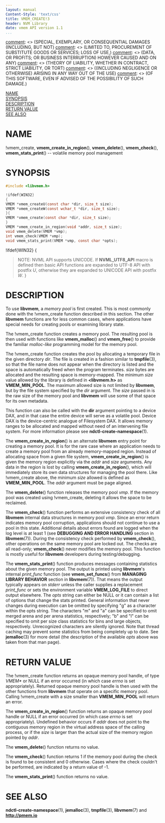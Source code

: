 ```yaml
---
layout: manual
Content-Style: 'text/css'
title: VMEM_CREATE!3
header: NVM Library
date: vmem API version 1.1
...
```


[comment]: <> (Copyright 2017, Intel Corporation)

[comment]: <> (Redistribution and use in source and binary forms, with or without)
[comment]: <> (modification, are permitted provided that the following conditions)
[comment]: <> (are met:)
[comment]: <> (    * Redistributions of source code must retain the above copyright)
[comment]: <> (      notice, this list of conditions and the following disclaimer.)
[comment]: <> (    * Redistributions in binary form must reproduce the above copyright)
[comment]: <> (      notice, this list of conditions and the following disclaimer in)
[comment]: <> (      the documentation and/or other materials provided with the)
[comment]: <> (      distribution.)
[comment]: <> (    * Neither the name of the copyright holder nor the names of its)
[comment]: <> (      contributors may be used to endorse or promote products derived)
[comment]: <> (      from this software without specific prior written permission.)

[comment]: <> (THIS SOFTWARE IS PROVIDED BY THE COPYRIGHT HOLDERS AND CONTRIBUTORS)
[comment]: <> ("AS IS" AND ANY EXPRESS OR IMPLIED WARRANTIES, INCLUDING, BUT NOT)
[comment]: <> (LIMITED TO, THE IMPLIED WARRANTIES OF MERCHANTABILITY AND FITNESS FOR)
[comment]: <> (A PARTICULAR PURPOSE ARE DISCLAIMED. IN NO EVENT SHALL THE COPYRIGHT)
[comment]: <> (OWNER OR CONTRIBUTORS BE LIABLE FOR ANY DIRECT, INDIRECT, INCIDENTAL,)
[comment]: <> (SPECIAL, EXEMPLARY, OR CONSEQUENTIAL DAMAGES (INCLUDING, BUT NOT)
[comment]: <> (LIMITED TO, PROCUREMENT OF SUBSTITUTE GOODS OR SERVICES; LOSS OF USE,)
[comment]: <> (DATA, OR PROFITS; OR BUSINESS INTERRUPTION) HOWEVER CAUSED AND ON ANY)
[comment]: <> (THEORY OF LIABILITY, WHETHER IN CONTRACT, STRICT LIABILITY, OR TORT)
[comment]: <> ((INCLUDING NEGLIGENCE OR OTHERWISE) ARISING IN ANY WAY OUT OF THE USE)
[comment]: <> (OF THIS SOFTWARE, EVEN IF ADVISED OF THE POSSIBILITY OF SUCH DAMAGE.)

[comment]: <> (vmem_create.3 -- man page for volatile memory pool management functions)

[NAME](#name)<br />
[SYNOPSIS](#synopsis)<br />
[DESCRIPTION](#description)<br />
[RETURN VALUE](#return-value)<br />
[SEE ALSO](#see-also)<br />


# NAME #

!vmem_create, **vmem_create_in_region**(), **vmem_delete**(),
**vmem_check**(), **vmem_stats_print**() -- volatile memory pool management


# SYNOPSIS #

```c
#include <libvmem.h>

!ifdef{WIN32}
{
VMEM *vmem_createU(const char *dir, size_t size);
VMEM *vmem_createW(const wchar_t *dir, size_t size);
}{
VMEM *vmem_create(const char *dir, size_t size);
}
VMEM *vmem_create_in_region(void *addr, size_t size);
void vmem_delete(VMEM *vmp);
int vmem_check(VMEM *vmp);
void vmem_stats_print(VMEM *vmp, const char *opts);
```

!ifdef{WIN32}
{
>NOTE: NVML API supports UNICODE. If **NVML_UTF8_API** macro is defined then
basic API functions are expanded to UTF-8 API with postfix *U*,
otherwise they are expanded to UNICODE API with postfix *W*.
}


# DESCRIPTION #

To use **libvmem**, a *memory pool* is first created. This is most commonly
done with the !vmem_create function described in this section. The other
**libvmem** functions are for less common cases, where applications have
special needs for creating pools or examining library state.

The !vmem_create function creates a memory pool. The resulting pool is then
used with functions like **vmem_malloc**() and **vmem_free**() to provide the
familiar *malloc-like* programming model for the memory pool.

The !vmem_create function creates the pool by allocating a temporary file in the
given directory *dir*. The file is created in a fashion similar to
**tmpfile**(3), so that the file name does not appear when
the directory is listed and the space is automatically freed when the program
terminates. *size* bytes are allocated and the resulting space is memory-mapped.
The minimum *size* value allowed by the library is
defined in **\<libvmem.h\>** as **VMEM_MIN_POOL**. The maximum allowed size is not
limited by **libvmem**, but by the file system specified by the *dir* argument.
The *size* passed in is the raw size of the memory pool and **libvmem** will
use some of that space for its own metadata.

This function can also be called with the **dir** argument pointing to a device
DAX, and in that case the entire device will serve as a volatile pool.
Device DAX is the device-centric analogue of Filesystem DAX. It allows memory
ranges to be allocated and mapped without need of an intervening file system.
For more information please see **ndctl-create-namespace**(1).

The **vmem_create_in_region**() is an alternate **libvmem** entry point
for creating a memory pool. It is for the rare case where an application
needs to create a memory pool from an already memory-mapped region.
Instead of allocating space from a given file system, **vmem_create_in_region**()
is given the memory region explicitly via the *addr* and *size* arguments.
Any data in the region is lost by calling **vmem_create_in_region**(),
which will immediately store its own data structures for managing the pool there.
Like !vmem_create above, the minimum *size* allowed is defined as **VMEM_MIN_POOL**.
The *addr* argument must be page aligned.

The **vmem_delete**() function releases the memory pool *vmp*.
If the memory pool was created using !vmem_create, deleting it
allows the space to be reclaimed.

The **vmem_check**() function performs an extensive consistency
check of all **libvmem** internal data structures in memory pool *vmp*.
Since an error return indicates memory pool corruption, applications
should not continue to use a pool in this state. Additional details about
errors found are logged when the log level is at least 1 (see **DEBUGGING AND
ERROR HANDLING** section in **libvmem**(7)). During the consistency check
performed by **vmem_check**(), other operations on the same memory pool are
locked out. The checks are all read-only; **vmem_check**() never modifies the
memory pool. This function is mostly useful for **libvmem** developers during
testing/debugging.

The **vmem_stats_print**() function produces messages containing statistics
about the given memory pool. The output is printed using **libvmem**'s internal
*print_func* function (see **vmem_set_funcs**() from **MANAGING LIBRARY
BEHAVIOR** section in **libvmem**(7)). That means the output typically
appears on *stderr* unless the caller supplies a replacement *print_func* or
sets the environment variable **VMEM_LOG_FILE** to direct output elsewhere.
The *opts* string can either be NULL or it can contain a list of
options that change the stats printed. General information that never changes
during execution can be omitted by specifying "g" as a character within the
opts string. The characters "m" and "a" can be specified to omit merged arena
and per arena statistics, respectively; "b" and "l" can be specified to omit
per size class statistics for bins and large objects, respectively. Unrecognized
characters are silently ignored. Note that thread caching may prevent some statistics
from being completely up to date. See **jemalloc**(3) for more detail
(the description of the available *opts* above was taken from that man page).


# RETURN VALUE #

The !vmem_create function returns an opaque memory pool handle, of type *VMEM\**
or NULL if an error occurred (in which case *errno* is set appropriately).
Returned opaque memory pool handle is then used with the other functions
from **libvmem** that operate on a specific memory pool.
Calling !vmem_create with a size smaller than **VMEM_MIN_POOL**  will return an error.

The **vmem_create_in_region**() function returns an opaque
memory pool handle or NULL if an error occurred (in which case *errno* is set
appropriately). Undefined behavior occurs if *addr* does not point to the contiguous
memory region in the virtual address space of the calling process, or if the *size*
is larger than the actual size of the memory region pointed by *addr*.

The **vmem_delete**() function returns no value.

The **vmem_check**() function returns 1 if the memory pool during the
check is found to be consistent and 0 otherwise. Cases where the check
couldn't be performed, are indicated by a return value of -1.

The **vmem_stats_print**() function returns no value.


# SEE ALSO #

**ndctl-create-namespace**(1), **jemalloc**(3), **tmpfile**(3),
**libvmem**(7) and **<http://pmem.io>**
